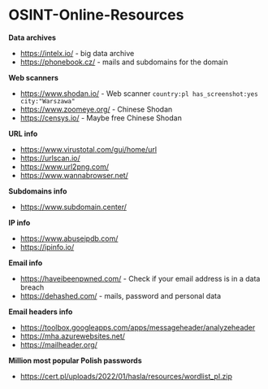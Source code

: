 # OSINT-Online-Resources
<strong>Data archives</strong>
- https://intelx.io/ - big data archive
- https://phonebook.cz/ - mails and subdomains for the domain

<strong>Web scanners</strong>
- https://www.shodan.io/ - Web scanner <code>country:pl has_screenshot:yes city:"Warszawa"</code>
- https://www.zoomeye.org/ - Chinese Shodan
- https://censys.io/ - Maybe free Chinese Shodan

<strong>URL info</strong>
- https://www.virustotal.com/gui/home/url
- https://urlscan.io/
- https://www.url2png.com/
- https://www.wannabrowser.net/

<strong>Subdomains info</strong>
- https://www.subdomain.center/

<strong>IP info</strong>
- https://www.abuseipdb.com/
- https://ipinfo.io/

<strong>Email info</strong>
- https://haveibeenpwned.com/ - Check if your email address is in a data breach
- https://dehashed.com/ - mails, password and personal data

<strong>Email headers info</strong>
- https://toolbox.googleapps.com/apps/messageheader/analyzeheader
- https://mha.azurewebsites.net/
- https://mailheader.org/

<strong>Million most popular Polish passwords</strong>
- https://cert.pl/uploads/2022/01/hasla/resources/wordlist_pl.zip
